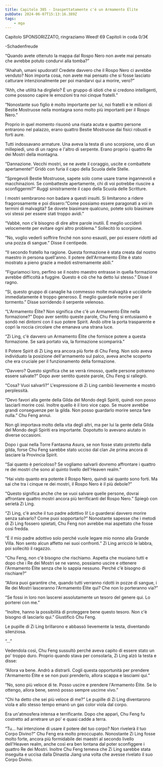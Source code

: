 ```yaml
---
title: Capitolo 385 - Inaspettatamente c'è un Armamento Élite
pubDate: 2024-06-07T15:13:16.389Z
tags:
    - mga
---
```



Capitolo SPONSORIZZATO, ringraziamo Weed!
69 Capitoli in coda 0/3€


-Schadenfreude


“Quando avete ottenuto la mappa dal Rospo Nero non avete mai pensato che avrebbe potuto condurvi alla tomba?”


“Ahahah, umani spudorati! Credete davvero che il Rospo Nero ci avrebbe venduto? Non importa cosa, non avete mai pensato che si fosse lasciato catturare intenzionalmente per poi mandarvi qui a morire, vero?”


“Ahh, che utilità ha dirglielo? È un gruppo di idioti che si credono intelligenti, come possono capire le emozioni tra noi cinque fratelli.”


“Nonostante suo figlio è molto importante per lui, noi fratelli e le milioni di Bestie Mostruose nella montagna sono molto più importanti per il Rospo Nero.”


Proprio in quel momento risuonò una risata acuta e quattro persone entrarono nel palazzo, erano quattro Bestie Mostruose dai fisici robusti e forti aure.


Tutti indossavano armature. Una aveva la testa di uno scorpione, uno di un millepiedi, uno di un ragno e l'altro di serpente. Erano proprio i quattro Re dei Mostri della montagna.


“Dannazione. Vecchi mostri, se ne avete il coraggio, uscite e combattete apertamente!” Gridò con furia il capo della Scuola delle Stelle.


“Spregevoli Bestie Mostruose, sapete solo come usare trame ingannevoli e macchinazioni. Se combatteste apertamente, chi di voi potrebbe riuscire a sconfiggermi?” Ruggì sinistramente il capo della Scuola delle Scritture.


I mostri sembrarono non badare a questi insulti. Si limitarono a ridere fragorosamente e poi dissero:”Come possiamo essere paragonati a voi in termini di malvagità? Se dovete biasimare qualcuno, potete solo biasimare voi stessi per essere stati troppo avidi.”


“Vabbè, non c'è bisogno di dire altre parole inutili. È meglio ucciderli velocemente per evitare ogni altro problema.” Sollecitò lo scorpione.


“No, voglio vederli soffrire finché non sono esausti, per poi essere ridotti ad una pozza di sangue.” Disse il centipede.


“Il secondo fratello ha ragione. Questa formazione è stata creata dal nostro maestro in persona quell'anno. Il potere dell'Armamento Élite è stato mostrato a pieno grazie a medoti estremamente abili.”


“Figuriamoci loro, perfino se il nostro maestro entrasse in quella formazione avrebbe difficoltà a fuggire. Questo è ciò che ha detto lui stesso.” Disse il ragno.


“Sì, questo gruppo di canaglie ha commesso molte malvagità e ucciderle immediatamente è troppo generoso. È meglio guardarle morire per il tormento.” Disse sorridendo il serpente velenoso.


“L'Armamento Élite? Non significa che c'è un Armamento Élite nella formazione?” Dopo aver sentito queste parole, Chu Feng si entusiasmò e sondò nei dintorni con il suo potere Spirit. Andò oltre la porta trasparente e coprì la roccia circolare che emanava una strana luce.


“Zi Ling, c'è davvero un Armamento Élite che fornisce potere a questa formazione. Se sarà portato via, la formazione scomparirà.”


Il Potere Spirit di Zi Ling era ancora più forte di Chu Feng. Non solo aveva individuato la posizione dell'armamento sul palco, aveva anche scoperto che era cruciale per il funzionamento della formazione.


“Davvero? Questo significa che se verrà rimosso, quelle persone potranno essere salvate?” Dopo aver sentito queste parole, Chu Feng si rallegrò.


“Cosa? Vuoi salvarli?” L'espressione di Zi Ling cambiò lievemente e mostrò perplessità.


“Devo favori alla gente della Gilda del Mondo degli Spiriti, quindi non posso lasciarli morire così. Inoltre quello è il loro vice capo. Se muore avrebbe grandi conseguenze per la gilda. Non posso guardarlo morire senza fare nulla.” Chu Feng annuì.


Non gli importava molto della vita degli altri, ma per lui la gente della Gilda del Mondo degli Spiriti era importante. Dopotutto lo avevano aiutato in diverse occasioni.


Dopo i guai nella Torre Fantasma Asura, se non fosse stato protetto dalla gilda, forse Chu Feng sarebbe stato ucciso dal clan Jie prima ancora di lasciare la Provincia Spirit.


“Sai quanto è pericoloso? Se vogliamo salvarli dovremo affrontare i quattro re dei mostri che sono al quinto livello dell'Heaven realm.”


“Hai visto quanto era potente il Rospo Nero, quindi sai quanto sono forti. Ma sai che tra i cinque re dei mostri, il Rospo Nero è il più debole?”


“Questo significa anche che se vuoi salvare quelle persone, dovrai affrontare quattro mostri ancora più terrificanti del Rospo Nero.” Spiegò con serietà Zi Ling.


“Zi Ling, c'è anche il tuo padre adottivo lì! Lo guarderai davvero morire senza salvarlo? Come puoi sopportarlo?” Nonostante sapesse che i metodi di Zi Ling fossero spietati, Chu Feng non avrebbe mai aspettato che fosse così fredda.


“È il mio padre adottivo solo perché vuole legare mio nonno alla Grande Villa. Non sento alcun affetto nei suoi confronti.” Zi Ling arricciò le labbra, poi sollecitò il ragazzo.


“Chu Feng, non c'è bisogno che rischiamo. Aspetta che muoiano tutti e dopo che i Re dei Mostri se ne vanno, possiamo uscire e ottenere l'Armamento Élite senza che lo sappia nessuno.
Perché c'è bisogno di rischiare?”


“Allora puoi garantire che, quando tutti verranno ridotti in pozze di sangue, i Re dei Mostri lasceranno l'Armamento Élite qui? Che non lo porteranno via?”


“Se fossi in loro non lascerei assolutamente un tesoro del genere qui. Lo porterei con me.”


“Inoltre, hanno la possibilità di proteggere bene questo tesoro. Non c'è bisogno di lasciarlo qui.” Giustificò Chu Feng.


Le pupille di Zi Ling brillarono e abbassò lievemente la testa, diventando silenziosa.


“...”


Vedendola così, Chu Feng sussultò perché aveva capito di essere stato un po' troppo duro. Proprio quando stava per consolarla, Zi Ling alzò la testa e disse:


“Allora va bene. Andrò a distrarli. Cogli questa opportunità per prendere l'Armamento Élite e se non puoi prenderlo, allora scappa e lasciami qui.”


“No, sono più veloce di te. Posso uscire e prendere l'Armamento Élite. Se lo ottengo, allora bene, sennò posso sempre uscirne vivo.”


“Chi ha detto che sei più veloce di me?” Le pupille di Zi Ling diventarono viola e allo stesso tempo emanò un gas color viola dal corpo.


Era un'atmosfera intensa e terrificante. Dopo che apparì, Chu Feng fu costretto ad arretrare un po' e quasi cadde a terra.


“Tu... hai intenzione di usare il potere del tuo corpo? Non rivelerà il tuo Corpo Divino?” Chu Feng era molto preoccupato. Nonostante Zi Ling fosse molto forte, ancora più formidabile dei maestri al secondo livello dell'Heaven realm, anche così era ben lontana dal poter sconfiggere i quattro Re dei Mostri. Inoltre Chu Feng temeva che Zi Ling sarebbe stata inseguita e uccisa dalla Dinastia Jiang una volta che avesse rivelato il suo Corpo Divino.







